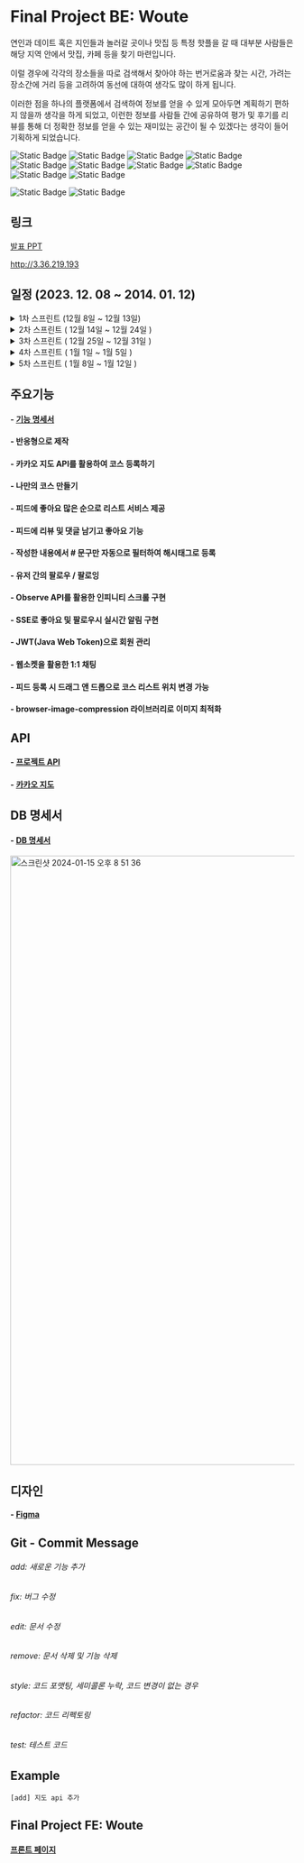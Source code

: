 # Final Project BE: Woute 
연인과 데이트 혹은 지인들과 놀러갈 곳이나 맛집 등 특정 핫플을 갈 때 대부분 사람들은 해당 지역 안에서 맛집, 카페 등을 찾기 마련입니다. 

이럴 경우에 각각의 장소들을 따로 검색해서 찾아야 하는 번거로움과 찾는 시간, 가려는 장소간에 거리 등을 고려하여 동선에 대하여 생각도 많이 하게 됩니다. 

이러한 점을 하나의 플랫폼에서 검색하여 정보를 얻을 수 있게 모아두면 계획하기 편하지 않을까 생각을 하게 되었고, 이런한 정보를 사람들 간에 공유하여 평가 및 후기를 리뷰를 통해 
더 정확한 정보를 얻을 수 있는 재미있는 공간이 될 수 있겠다는 생각이 들어 기획하게 되었습니다.

![Static Badge](https://img.shields.io/badge/java-17-green)
![Static Badge](https://img.shields.io/badge/springboot-3.2.1-green)
![Static Badge](https://img.shields.io/badge/gradle-8.5-green)
![Static Badge](https://img.shields.io/badge/jpa-3.2.1-green)
![Static Badge](https://img.shields.io/badge/Hibernate-6.0.6-green)
![Static Badge](https://img.shields.io/badge/SpringSecurity-6.1.2-green)
![Static Badge](https://img.shields.io/badge/ojdbc11-23.3.0.23.09-green)
![Static Badge](https://img.shields.io/badge/websocket-6.1.2-green)
![Static Badge](https://img.shields.io/badge/jjwt-0.11.2-green)
![Static Badge](https://img.shields.io/badge/SwaggerUI-2.0.2-green)

![Static Badge](https://img.shields.io/badge/React-18.2.0-blue)
![Static Badge](https://img.shields.io/badge/Axios-1.6.3-blue)


## 링크
[발표 PPT](https://github.com/121Mbp/woute-spring-backend/files/14001736/bts2woute_final.pdf)

http://3.36.219.193


## 일정 (2023. 12. 08 ~ 2014. 01. 12)
<details>
<summary>1차 스프린트 (12월 8일 ~ 12월 13일)</summary>

###### - 백엔드: api문서, db 설계 등 문서 작성
###### - 디자인
</details>
<details>
<summary>2차 스프린트 ( 12월 14일 ~ 12월 24일 )</summary>

###### - 프론트엔드: React를 통한 화면 구성
</details>
<details>
<summary>3차 스프린트 ( 12월 25일 ~ 12월 31일 )</summary>

###### - 백엔드: api 만들기
</details>
<details>
<summary>4차 스프린트 ( 1월 1일 ~ 1월 5일 )</summary>

###### - api에 맞게 프론트 상호테스트
###### - aws 배포
</details>
<details>
<summary>5차 스프린트 ( 1월 8일 ~ 1월 12일 )</summary>

###### - QA
###### - 발표준비
</details>


## 주요기능
#### - [기능 명세서](https://longing-anorak-f8d.notion.site/842a3c162b11444cadb4b8df288ed331)
#### - 반응형으로 제작
#### - 카카오 지도 API를 활용하여 코스 등록하기
#### - 나만의 코스 만들기
#### - 피드에 좋아요 많은 순으로 리스트 서비스 제공
#### - 피드에 리뷰 및 댓글 남기고 좋아요 기능
#### - 작성한 내용에서 # 문구만 자동으로 필터하여 해시태그로 등록 
#### - 유저 간의 팔로우 / 팔로잉
#### - Observe API를 활용한 인피니티 스크롤 구현
#### - SSE로 좋아요 및 팔로우시 실시간 알림 구현
#### - JWT(Java Web Token)으로 회원 관리
#### - 웹소켓을 활용한 1:1 채팅
#### - 피드 등록 시 드래그 앤 드롭으로 코스 리스트 위치 변경 가능
#### - browser-image-compression 라이브러리로 이미지 최적화 


## API 
#### - [프로젝트 API](https://documenter.getpostman.com/view/29577486/2s9YsJBCTc)
#### - [카카오 지도](https://apis.map.kakao.com/)


## DB 명세서
#### - [DB 명세서](https://dbdiagram.io/d/woute-6576c54756d8064ca0c5d313)

<img width="1081" alt="스크린샷 2024-01-15 오후 8 51 36" src="https://github.com/121Mbp/woute-spring-backend/assets/11451648/bb742aed-6d75-49b0-bf34-92235107c523">


## 디자인
#### - [Figma](https://www.figma.com/file/8iwfRwvip10JUyIMfvdBeP/Untitled?type=design&node-id=0%3A1&mode=design&t=hZsNY8zI1ZsSFuz2-1)


## Git - Commit Message 

###### add: 새로운 기능 추가
###### fix: 버그 수정
###### edit: 문서 수정
###### remove: 문서 삭제 및 기능 삭제
###### style: 코드 포맷팅, 세미콜론 누락, 코드 변경이 없는 경우
###### refactor: 코드 리펙토링
###### test: 테스트 코드

## Example
```
[add] 지도 api 추가
```


## Final Project FE: Woute
#### [프론트 페이지](https://github.com/121Mbp/woute-react-frontend)
